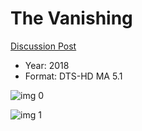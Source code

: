 # The Vanishing

[Discussion Post](https://www.avsforum.com/threads/bass-eq-for-filtered-movies.2995212/post-57767748)

* Year: 2018
* Format: DTS-HD MA 5.1

![img 0](https://i.imgur.com/P9alCJW.jpg)

![img 1](https://i.imgur.com/ZIZ06Xz.jpg)


